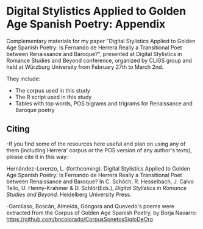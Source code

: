 # Digital Stylistics Applied to Golden Age Spanish Poetry: Appendix

Complementary materials for my paper "Digital Stylistics Applied to Golden Age Spanish Poetry: Is Fernando de Herrera Really a Transitional Poet between Renaissance and Baroque?", presented at Digital Stylistics in Romance Studies and Beyond conference, organized by CLiGS group and held at Würzburg University from February 27th to March 2nd.

They include:
- The corpus used in this study
- The R script used in this study
- Tables with top words, POS bigrams and trigrams for Renaissance and Baroque poetry

## Citing
-If you find some of the resources here useful and plan on using any of them (including Herrera' corpus or the POS version of any author's texts), please cite it in this way:

Hernández-Lorenzo, L. (forthcoming). Digital Stylistics Applied to Golden Age Spanish Poetry: Is Fernando de Herrera Really a Transitional Poet between Renaissance and Baroque? In C. Schöch, R. Hesselbach, J. Calvo Tello, U. Henny-Krahmer & D. Schlör(Eds.), <i>Digital Stylistics in Romance Studies and Beyond</i>. Heidelberg University Press.

-Garcilaso, Boscán, Almeida, Góngora and Quevedo's poems were extracted from the Corpus of Golden Age Spanish Poetry, by Borja Navarro: https://github.com/bncolorado/CorpusSonetosSigloDeOro
